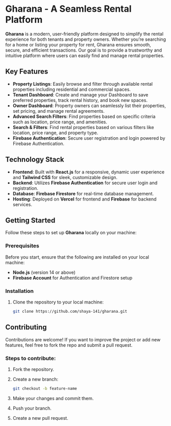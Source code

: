 # Gharana - A Seamless Rental Platform

**Gharana** is a modern, user-friendly platform designed to simplify the rental experience for both tenants and property owners. Whether you’re searching for a home or listing your property for rent, Gharana ensures smooth, secure, and efficient transactions. Our goal is to provide a trustworthy and intuitive platform where users can easily find and manage rental properties.



## Key Features

- **Property Listings**: Easily browse and filter through available rental properties including residential and commercial spaces.
- **Tenant Dashboard**: Create and manage your Dashboard to save preferred properties, track rental history, and book new spaces.
- **Owner Dashboard**: Property owners can seamlessly list their properties, set pricing, and manage rental agreements.
- **Advanced Search Filters**: Find properties based on specific criteria such as location, price range, and amenities.
- **Search & Filters**: Find rental properties based on various filters like location, price range, and property type.
- **Firebase Authentication**: Secure user registration and login powered by Firebase Authentication.


## Technology Stack

- **Frontend**: Built with **React.js** for a responsive, dynamic user experience and **Tailwind CSS** for sleek, customizable design.
- **Backend**: Utilizes **Firebase Authentication** for secure user login and registration.
- **Database**: **Firebase Firestore** for real-time database management.
- **Hosting**: Deployed on **Vercel** for frontend and **Firebase** for backend services.

## Getting Started

Follow these steps to set up **Gharana** locally on your machine:

### Prerequisites

Before you start, ensure that the following are installed on your local machine:

- **Node.js** (version 14 or above)
- **Firebase Account** for Authentication and Firestore setup

### Installation

1. Clone the repository to your local machine:
   ```bash
   git clone https://github.com/shaya-141/gharana.git

## Contributing

Contributions are welcome! If you want to improve the project or add new features, feel free to fork the repo and submit a pull request.

### Steps to contribute:

1. Fork the repository.
2. Create a new branch:
   ```bash
   git checkout -b feature-name
   
3. Make your changes and commit them.

4. Push your branch.

5. Create a new pull request.




   
